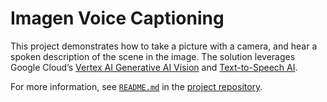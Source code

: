 # Imagen Voice Captioning

This project demonstrates how to take a picture with a camera, and hear a spoken
description of the scene in the image. The solution leverages Google Cloud’s
[Vertex AI Generative AI Vision](https://console.cloud.google.com/vertex-ai/generative/vision)
and [Text-to-Speech AI](https://cloud.google.com/text-to-speech).

For more information, see
[`README.md`](https://github.com/GoogleCloudPlatform/cloud-solutions/blob/main/projects/imagen-voice-captioning/README.md)
in the
[project repository](https://github.com/GoogleCloudPlatform/cloud-solutions/blob/main/projects/imagen-voice-captioning/).
